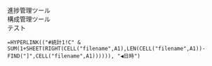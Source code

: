 進捗管理ツール<br/>
構成管理ツール<br/>
テスト

```
=HYPERLINK(("#統計1!C" & SUM(1+SHEET(RIGHT(CELL("filename",A1),LEN(CELL("filename",A1))-FIND("]",CELL("filename",A1)))))), "◀日時")
```
